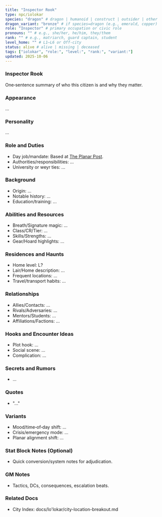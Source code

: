 ```yaml
---
title: "Inspector Rook"
type: npc/iolokar
species: "dragon" # dragon | humanoid | construct | outsider | other
dragon_variant: "bronze" # if species=dragon (e.g., emerald, copper)
role: "Inspector" # primary occupation or civic role
pronouns: "" # e.g., she/her, he/him, they/them
rank: "" # e.g., matriarch, guard captain, student
level_home: "" # L1–L6 or Off‑city
status: alive # alive | missing | deceased
tags: ["iolokar", "role:", "level:", "rank:", "variant:"]
updated: 2025-10-06
---
```

### Inspector Rook

One‑sentence summary of who this citizen is and why they matter.

### Appearance

...

### Personality

...

### Role and Duties

- Day job/mandate: Based at [The Planar Post](docs/Io'lokar/Locations/the-planar-post.md).
- Authorities/responsibilities: ...
- University or weyr ties: ...

### Background

- Origin: ...
- Notable history: ...
- Education/training: ...

### Abilities and Resources

- Breath/Signature magic: ...
- Class/CR/Tier: ...
- Skills/Strengths: ...
- Gear/Hoard highlights: ...

### Residences and Haunts

- Home level: L?
- Lair/Home description: ...
- Frequent locations: ...
- Travel/transport habits: ...

### Relationships

- Allies/Contacts: ...
- Rivals/Adversaries: ...
- Mentors/Students: ...
- Affiliations/Factions: ...

### Hooks and Encounter Ideas

- Plot hook: ...
- Social scene: ...
- Complication: ...

### Secrets and Rumors

- ...

### Quotes

- "..."

### Variants

- Mood/time‑of‑day shift: ...
- Crisis/emergency mode: ...
- Planar alignment shift: ...

### Stat Block Notes (Optional)

- Quick conversion/system notes for adjudication.

### GM Notes

- Tactics, DCs, consequences, escalation beats.

### Related Docs

- City Index: docs/Io'lokar/city-location-breakout.md

